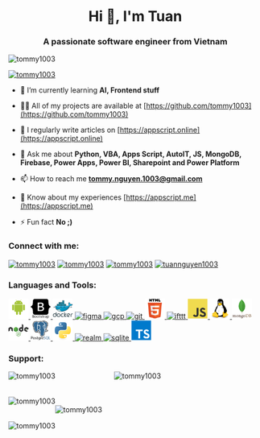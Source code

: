 <h1 align="center">Hi 👋, I'm Tuan</h1>
<h3 align="center">A passionate software engineer from Vietnam</h3>

<p align="left"> <img src="https://komarev.com/ghpvc/?username=tommy1003&label=Profile%20views&color=0e75b6&style=flat" alt="tommy1003" /> </p>

<p align="left"> <a href="https://github.com/ryo-ma/github-profile-trophy"><img src="https://github-profile-trophy.vercel.app/?username=tommy1003" alt="tommy1003" /></a> </p>

- 🌱 I’m currently learning **AI, Frontend stuff**

- 👨‍💻 All of my projects are available at [https://github.com/tommy1003](https://github.com/tommy1003)

- 📝 I regularly write articles on [https://appscript.online](https://appscript.online)

- 💬 Ask me about **Python, VBA, Apps Script, AutoIT, JS, MongoDB, Firebase, Power Apps, Power BI, Sharepoint and Power Platform**

- 📫 How to reach me **tommy.nguyen.1003@gmail.com**

- 📄 Know about my experiences [https://appscript.me](https://appscript.me)

- ⚡ Fun fact **No ;)**

<h3 align="left">Connect with me:</h3>
<p align="left">
<a href="https://dev.to/tommy1003" target="blank"><img align="center" src="https://raw.githubusercontent.com/rahuldkjain/github-profile-readme-generator/master/src/images/icons/Social/devto.svg" alt="tommy1003" height="30" width="40" /></a>
<a href="https://linkedin.com/in/tommy1003" target="blank"><img align="center" src="https://raw.githubusercontent.com/rahuldkjain/github-profile-readme-generator/master/src/images/icons/Social/linked-in-alt.svg" alt="tommy1003" height="30" width="40" /></a>
<a href="https://stackoverflow.com/users/tommy1003" target="blank"><img align="center" src="https://raw.githubusercontent.com/rahuldkjain/github-profile-readme-generator/master/src/images/icons/Social/stack-overflow.svg" alt="tommy1003" height="30" width="40" /></a>
<a href="https://fb.com/tuannguyen1003" target="blank"><img align="center" src="https://raw.githubusercontent.com/rahuldkjain/github-profile-readme-generator/master/src/images/icons/Social/facebook.svg" alt="tuannguyen1003" height="30" width="40" /></a>
</p>

<h3 align="left">Languages and Tools:</h3>
<p align="left"> <a href="https://developer.android.com" target="_blank" rel="noreferrer"> <img src="https://raw.githubusercontent.com/devicons/devicon/master/icons/android/android-original-wordmark.svg" alt="android" width="40" height="40"/> </a> <a href="https://getbootstrap.com" target="_blank" rel="noreferrer"> <img src="https://raw.githubusercontent.com/devicons/devicon/master/icons/bootstrap/bootstrap-plain-wordmark.svg" alt="bootstrap" width="40" height="40"/> </a> <a href="https://www.docker.com/" target="_blank" rel="noreferrer"> <img src="https://raw.githubusercontent.com/devicons/devicon/master/icons/docker/docker-original-wordmark.svg" alt="docker" width="40" height="40"/> </a> <a href="https://www.figma.com/" target="_blank" rel="noreferrer"> <img src="https://www.vectorlogo.zone/logos/figma/figma-icon.svg" alt="figma" width="40" height="40"/> </a> <a href="https://cloud.google.com" target="_blank" rel="noreferrer"> <img src="https://www.vectorlogo.zone/logos/google_cloud/google_cloud-icon.svg" alt="gcp" width="40" height="40"/> </a> <a href="https://git-scm.com/" target="_blank" rel="noreferrer"> <img src="https://www.vectorlogo.zone/logos/git-scm/git-scm-icon.svg" alt="git" width="40" height="40"/> </a> <a href="https://www.w3.org/html/" target="_blank" rel="noreferrer"> <img src="https://raw.githubusercontent.com/devicons/devicon/master/icons/html5/html5-original-wordmark.svg" alt="html5" width="40" height="40"/> </a> <a href="https://ifttt.com/" target="_blank" rel="noreferrer"> <img src="https://www.vectorlogo.zone/logos/ifttt/ifttt-ar21.svg" alt="ifttt" width="40" height="40"/> </a> <a href="https://developer.mozilla.org/en-US/docs/Web/JavaScript" target="_blank" rel="noreferrer"> <img src="https://raw.githubusercontent.com/devicons/devicon/master/icons/javascript/javascript-original.svg" alt="javascript" width="40" height="40"/> </a> <a href="https://www.linux.org/" target="_blank" rel="noreferrer"> <img src="https://raw.githubusercontent.com/devicons/devicon/master/icons/linux/linux-original.svg" alt="linux" width="40" height="40"/> </a> <a href="https://www.mongodb.com/" target="_blank" rel="noreferrer"> <img src="https://raw.githubusercontent.com/devicons/devicon/master/icons/mongodb/mongodb-original-wordmark.svg" alt="mongodb" width="40" height="40"/> </a> <a href="https://nodejs.org" target="_blank" rel="noreferrer"> <img src="https://raw.githubusercontent.com/devicons/devicon/master/icons/nodejs/nodejs-original-wordmark.svg" alt="nodejs" width="40" height="40"/> </a> <a href="https://www.postgresql.org" target="_blank" rel="noreferrer"> <img src="https://raw.githubusercontent.com/devicons/devicon/master/icons/postgresql/postgresql-original-wordmark.svg" alt="postgresql" width="40" height="40"/> </a> <a href="https://www.python.org" target="_blank" rel="noreferrer"> <img src="https://raw.githubusercontent.com/devicons/devicon/master/icons/python/python-original.svg" alt="python" width="40" height="40"/> </a> <a href="https://realm.io/" target="_blank" rel="noreferrer"> <img src="https://raw.githubusercontent.com/bestofjs/bestofjs-webui/8665e8c267a0215f3159df28b33c365198101df5/public/logos/realm.svg" alt="realm" width="40" height="40"/> </a> <a href="https://www.sqlite.org/" target="_blank" rel="noreferrer"> <img src="https://www.vectorlogo.zone/logos/sqlite/sqlite-icon.svg" alt="sqlite" width="40" height="40"/> </a> <a href="https://www.typescriptlang.org/" target="_blank" rel="noreferrer"> <img src="https://raw.githubusercontent.com/devicons/devicon/master/icons/typescript/typescript-original.svg" alt="typescript" width="40" height="40"/> </a> </p>

<h3 align="left">Support:</h3>
<p><a href="https://www.buymeacoffee.com/tommy1003"> <img align="left" src="https://cdn.buymeacoffee.com/buttons/v2/default-yellow.png" height="50" width="210" alt="tommy1003" /></a><a href="https://ko-fi.com/tommy1003"> <img align="left" src="https://cdn.ko-fi.com/cdn/kofi3.png?v=3" height="50" width="210" alt="tommy1003" /></a></p><br><br>

<p><img align="left" src="https://github-readme-stats.vercel.app/api/top-langs?username=tommy1003&show_icons=true&locale=en&layout=compact" alt="tommy1003" /></p>

<p>&nbsp;<img align="center" src="https://github-readme-stats.vercel.app/api?username=tommy1003&show_icons=true&locale=en" alt="tommy1003" /></p>

<p><img align="center" src="https://github-readme-streak-stats.herokuapp.com/?user=tommy1003&" alt="tommy1003" /></p>
